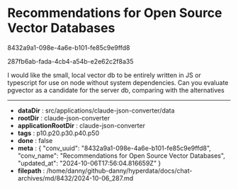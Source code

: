 # Recommendations for Open Source Vector Databases

8432a9a1-098e-4a6e-b101-fe85c9e9ffd8

287fb6ab-fada-4cb4-a54b-e2e62c2f8a35

I would like the small, local vector db to be entirely written in JS or typescript for use on node without system dependencies. Can you evaluate pgvector as a candidate for the server db, comparing with the alternatives

---

* **dataDir** : src/applications/claude-json-converter/data
* **rootDir** : claude-json-converter
* **applicationRootDir** : claude-json-converter
* **tags** : p10.p20.p30.p40.p50
* **done** : false
* **meta** : {
  "conv_uuid": "8432a9a1-098e-4a6e-b101-fe85c9e9ffd8",
  "conv_name": "Recommendations for Open Source Vector Databases",
  "updated_at": "2024-10-06T17:56:04.816659Z"
}
* **filepath** : /home/danny/github-danny/hyperdata/docs/chat-archives/md/8432/2024-10-06_287.md
